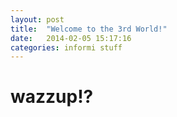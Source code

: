 ```yaml
---
layout: post
title:  "Welcome to the 3rd World!"
date:   2014-02-05 15:17:16
categories: informi stuff
---
```


<h1>wazzup!?</h1>


